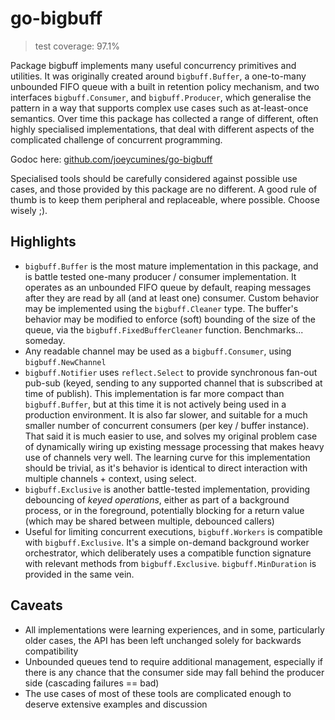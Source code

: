 # go-bigbuff

> test coverage: 97.1%

Package bigbuff implements many useful concurrency primitives and utilities. It was originally created around
`bigbuff.Buffer`, a one-to-many unbounded FIFO queue with a built in retention policy mechanism, and two interfaces
`bigbuff.Consumer`, and `bigbuff.Producer`, which generalise the pattern in a way that supports complex use cases such
as at-least-once semantics. Over time this package has collected a range of different, often highly specialised
implementations, that deal with different aspects of the complicated challenge of concurrent programming.

Godoc here: [github.com/joeycumines/go-bigbuff](https://godoc.org/github.com/joeycumines/go-bigbuff)

Specialised tools should be carefully considered against possible use cases, and those provided by this package are no
different. A good rule of thumb is to keep them peripheral and replaceable, where possible. Choose wisely ;).

## Highlights

- `bigbuff.Buffer` is the most mature implementation in this package, and is battle tested one-many producer / consumer
   implementation. It operates as an unbounded FIFO queue by default, reaping messages after they are read by all (and
   at least one) consumer. Custom behavior may be implemented using the `bigbuff.Cleaner` type. The buffer's behavior
   may be modified to enforce (soft) bounding of the size of the queue, via the `bigbuff.FixedBufferCleaner` function.
   Benchmarks... someday.
- Any readable channel may be used as a `bigbuff.Consumer`, using `bigbuff.NewChannel`
- `bigbuff.Notifier` uses `reflect.Select` to provide synchronous fan-out pub-sub (keyed, sending to any supported
  channel that is subscribed at time of publish). This implementation is far more compact than `bigbuff.Buffer`, but
  at this time it is not actively being used in a production environment. It is also far slower, and suitable for a
  much smaller number of concurrent consumers (per key / buffer instance). That said it is much easier to use, and
  solves my original problem case of dynamically wiring up existing message processing that makes heavy use of channels
  very well. The learning curve for this implementation should be trivial, as it's behavior is identical to direct
  interaction with multiple channels + context, using select.
- `bigbuff.Exclusive` is another battle-tested implementation, providing debouncing of _keyed operations_, either as
  part of a background process, or in the foreground, potentially blocking for a return value (which may be shared
  between multiple, debounced callers)
- Useful for limiting concurrent executions, `bigbuff.Workers` is compatible with `bigbuff.Exclusive`. It's a simple
  on-demand background worker orchestrator, which deliberately uses a compatible function signature with relevant
  methods from `bigbuff.Exclusive`. `bigbuff.MinDuration` is provided in the same vein.

## Caveats

- All implementations were learning experiences, and in some, particularly older cases, the API has been left unchanged
  solely for backwards compatibility
- Unbounded queues tend to require additional management, especially if there is any chance that the consumer side may
  fall behind the producer side (cascading failures == bad)
- The use cases of most of these tools are complicated enough to deserve extensive examples and discussion
